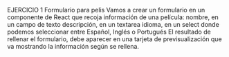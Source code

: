 EJERCICIO 1
Formulario para pelis
Vamos a crear un formulario en un componente de React que recoja información de una película:
nombre, en un campo de texto
descripción, en un textarea
idioma, en un select donde podemos seleccionar entre Español, Inglés o Portugués
El resultado de rellenar el formulario, debe aparecer en una tarjeta de previsualización que va mostrando la información según se rellena.